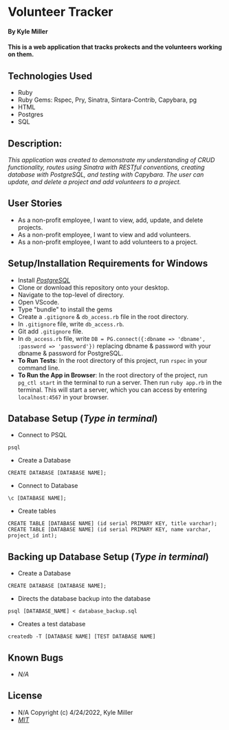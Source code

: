 # Volunteer Tracker

#### By Kyle Miller

#### This is a web application that tracks prokects and the volunteers working on them. 

## Technologies Used

* Ruby
* Ruby Gems: Rspec, Pry, Sinatra, Sintara-Contrib, Capybara, pg
* HTML
* Postgres
* SQL 

## Description:
_This application was created to demonstrate my understanding of CRUD functionality, routes using Sinatra with RESTful conventions, creating database with PostgreSQL, and testing with Capybara. The user can update, and delete a project and add volunteers to a project._

## User Stories

* As a non-profit employee, I want to view, add, update, and delete projects.
* As a non-profit employee, I want to view and add volunteers.
* As a non-profit employee, I want to add volunteers to a project. 

## Setup/Installation Requirements for Windows

* Install _[PostgreSQL](https://www.postgresql.org/docs/current/tutorial-install.html)_
* Clone or download this repository onto your desktop.
* Navigate to the top-level of directory.
* Open VScode.
* Type "bundle" to install the gems
* Create a `.gitignore` & `db_access.rb` file in the root directory.
* In `.gitignore` file, write `db_access.rb`.
* Git add `.gitignore` file.
* In `db_access.rb` file, write `DB = PG.connect({:dbname => 'dbname', :password => 'password'})` replacing dbname & password with your dbname & password for PostgreSQL.
* **To Run Tests**: In the root directory of this project, run `rspec` in your command line.
* **To Run the App in Browser**: In the root directory of the project, run `pg_ctl start` in the terminal to run a server. Then run `ruby app.rb` in the terminal. This will start a server, which you can access by entering `localhost:4567` in your browser.

## Database Setup (_Type in terminal_)

* Connect to PSQL
```
psql
```
* Create a Database 
```
CREATE DATABASE [DATABASE NAME];
```
* Connect to Database
```
\c [DATABASE NAME];
```
* Create tables 
```
CREATE TABLE [DATABASE NAME] (id serial PRIMARY KEY, title varchar);
CREATE TABLE [DATABASE NAME] (id serial PRIMARY KEY, name varchar, project_id int);
```

## Backing up Database Setup (_Type in terminal_)

* Create a Database 
```
CREATE DATABASE [DATABASE NAME];
```
* Directs the database backup into the database
```
psql [DATABASE_NAME] < database_backup.sql
```
* Creates a test database
```
createdb -T [DATABASE NAME] [TEST DATABASE NAME]
```
## Known Bugs

- _N/A_

## License

- N/A Copyright (c) 4/24/2022, Kyle Miller
- _[MIT](https://opensource.org/licenses/MIT)_